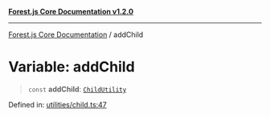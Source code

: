 [**Forest.js Core Documentation v1.2.0**](../README.md)

***

[Forest.js Core Documentation](../README.md) / addChild

# Variable: addChild

> `const` **addChild**: [`ChildUtility`](../type-aliases/ChildUtility.md)

Defined in: [utilities/child.ts:47](https://github.com/GrangbelrLurain/forest-js/blob/3b9f0f1236af55b74c90cc45f6935444ec94c11b/packages/core/src/utilities/child.ts#L47)
